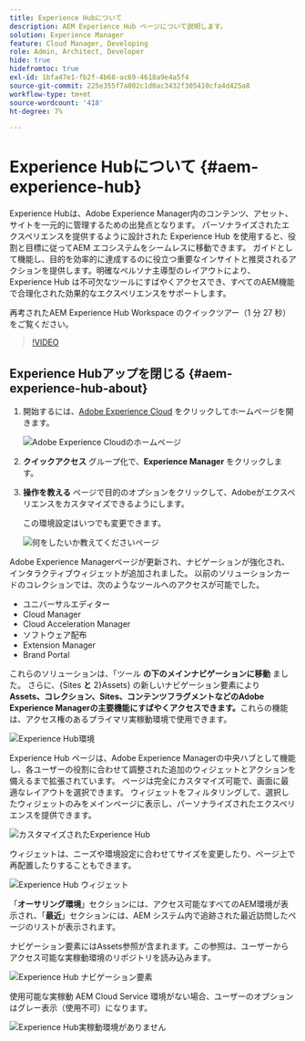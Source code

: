 ```yaml
---
title: Experience Hubについて
description: AEM Experience Hub ページについて説明します。
solution: Experience Manager
feature: Cloud Manager, Developing
role: Admin, Architect, Developer
hide: true
hidefromtoc: true
exl-id: 1bfa47e1-fb2f-4b68-ac69-4618a9e4a5f4
source-git-commit: 225e355f7a802c1d0ac3432f305410cfa4d425a8
workflow-type: tm+mt
source-wordcount: '418'
ht-degree: 7%

---
```


# Experience Hubについて {#aem-experience-hub}

Experience Hubは、Adobe Experience Manager内のコンテンツ、アセット、サイトを一元的に管理するための出発点となります。 パーソナライズされたエクスペリエンスを提供するように設計された Experience Hub を使用すると、役割と目標に従ってAEM エコシステムをシームレスに移動できます。 ガイドとして機能し、目的を効率的に達成するのに役立つ重要なインサイトと推奨されるアクションを提供します。明確なペルソナ主導型のレイアウトにより、Experience Hub は不可欠なツールにすばやくアクセスでき、すべてのAEM機能で合理化された効果的なエクスペリエンスをサポートします。

再考されたAEM Experience Hub Workspace のクイックツアー（1 分 27 秒）をご覧ください。

>[!VIDEO](https://video.tv.adobe.com/v/3463268?quality=12&learn=on&captions=jpn)

<!--
Available to early adopters, Experience Hub offers an optimized experience focused on improving workflows, prioritizing goals, and delivering results. Opting in lets you influence Experience Hub's development by providing feedback that helps shape its future and enhances its value for the entire AEM community. -->

## Experience Hubアップを閉じる {#aem-experience-hub-about}

1. 開始するには、[Adobe Experience Cloud](https://experience.adobe.com/#/@foundationinternal/home) をクリックしてホームページを開きます。

   ![Adobe Experience Cloudのホームページ ](/help/implementing/cloud-manager/assets/experience-cloud-experiencemanager.png)

1. **クイックアクセス** グループ化で、**Experience Manager** をクリックします。
1. **操作を教える** ページで目的のオプションをクリックして、Adobeがエクスペリエンスをカスタマイズできるようにします。

   この環境設定はいつでも変更できます。

   ![ 何をしたいか教えてくださいページ ](/help/implementing/cloud-manager/assets/experience-cloud-tellus.png)

Adobe Experience Managerページが更新され、ナビゲーションが強化され、インタラクティブウィジェットが追加されました。 以前のソリューションカードのコレクションでは、次のようなツールへのアクセスが可能でした。

* ユニバーサルエディター
* Cloud Manager
* Cloud Acceleration Manager
* ソフトウェア配布
* Extension Manager
* Brand Portal

これらのソリューションは、「ツール **の下のメインナビゲーションに移動** ました。 さらに、{Sites **と** 2}Assets&rbrace; の新しいナビゲーション要素により **Assets、コレクション、Sites、コンテンツフラグメントなどのAdobe Experience Managerの主要機能にすばやくアクセスできます。**&#x200B;これらの機能は、アクセス権のあるプライマリ実稼動環境で使用できます。

![Experience Hub環境 ](/help/implementing/cloud-manager/assets/experience-hub-author-environments.png)

Experience Hub ページは、Adobe Experience Managerの中央ハブとして機能し、各ユーザーの役割に合わせて調整された追加のウィジェットとアクションを備えるまで拡張されています。 ページは完全にカスタマイズ可能で、画面に最適なレイアウトを選択できます。 ウィジェットをフィルタリングして、選択したウィジェットのみをメインページに表示し、パーソナライズされたエクスペリエンスを提供できます。

![ カスタマイズされたExperience Hub](/help/implementing/cloud-manager/assets/experience-hub-custom.png)

ウィジェットは、ニーズや環境設定に合わせてサイズを変更したり、ページ上で再配置したりすることもできます。

![Experience Hub ウィジェット ](/help/implementing/cloud-manager/assets/experience-hub-widgets.png)

「**オーサリング環境**」セクションには、アクセス可能なすべてのAEM環境が表示され、「**最近**」セクションには、AEM システム内で追跡された最近訪問したページのリストが表示されます。

ナビゲーション要素にはAssets参照が含まれます。この参照は、ユーザーからアクセス可能な実稼動環境のリポジトリを読み込みます。

![Experience Hub ナビゲーション要素 ](/help/implementing/cloud-manager/assets/experience-hub-navigation.png)

使用可能な実稼動 AEM Cloud Service 環境がない場合、ユーザーのオプションはグレー表示（使用不可）になります。

![Experience Hub実稼動環境がありません ](/help/implementing/cloud-manager/assets/experience-hub-no-prod-environs.png)



